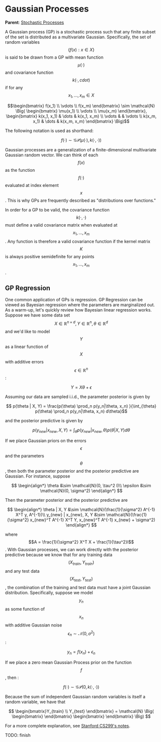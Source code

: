 # Gaussian Processes

__Parent__: [Stochastic Processes](../stochastic_processes.md)

A Gaussian process (GP) is a stochastic process such that any finite subset of the set 
is distributed as a multivariate Gaussian. Specifically, the set of random variables
$$\{f(x) : x \in X \}$$ is said to be drawn from a GP with mean function $$\mu(\cdot)$$
and covariance function $$k(\cdot, cdot)$$ if for any $$x_1, ..., x_m \in X$$

$$\begin{bmatrix} f(x_1) \\ \vdots \\ f(x_m) \end{bmatrix} \sim \mathcal{N} \Big(
\begin{bmatrix} \mu(x_1) \\ \vdots \\ \mu(x_m) \end{bmatrix},
\begin{bmatrix} k(x_1, x_1) & \dots & k(x_1, x_m) \\ \vdots & & \vdots \\ 
k(x_m, x_1) & \dots & k(x_m, x_m) \end{bmatrix} \Big)$$

The following notation is used as shorthand:

$$ f(\cdot) \sim \mathcal{GP}(\mu(\cdot), k(\cdot, \cdot))$$

Gaussian processes are a generalization of a finite-dimensional multivariate Gaussian
random vector. We can think of each $$f(x)$$ as the function $$f(\cdot)$$ evaluated at index element
$$x$$. This is why GPs are frequently described as "distributions over functions."

In order for a GP to be valid, the covariance function $$k(\cdot, \cdot)$$ must define a 
valid covariance matrix when evaluated at $$x_1, ..., x_m$$. Any function is therefore a valid
covariance function if the kernel matrix $$K$$ is always positive semidefinite for any points
$$x_1, ..., x_m$$.

## GP Regression

One common application of GPs is regression. GP Regression can be viewed as Bayesian regression
where the parameters are marginalized out. As a warm-up, let's quickly review how Bayesian linear
regression works. Suppose we have some data set $$X \in \mathbb{R}^{n \times d}, Y \in
\mathbb{R}^{n}, \theta \in \mathbb{R}^d$$ and we'd like to model $$Y$$ as a linear function of $$X$$
with additive errors $$\epsilon \in \mathbb{R}^n$$:

$$Y = X \theta + \epsilon $$

Assuming our data are sampled i.i.d., the parameter posterior is given by

$$ p(\theta | X, Y) = \frac{p(\theta) \prod_n p(y_n|\theta, x_n) }{\int_{\theta} p(\theta) \prod_n p(y_n|\theta, x_n) d\theta}$$

and the posterior predictive is given by

$$p(y_{new}|x_{new}, X, Y) = \int_{\theta} p(y_{new}|x_{new}, \theta) p(\theta | X, Y) d\theta $$

If we place Gaussian priors on the errors $$\epsilon$$ and the parameters $$\theta$$, then both 
the parameter posterior and the posterior predictive are Gaussian. For instance, suppose

$$
\begin{align*}
\theta &\sim \mathcal{N}(0, \tau^2 I)\\
\epsilon &\sim \mathcal{N}(0, \sigma^2)
\end{align*}
$$

Then the parameter posterior and the posterior predictive are

$$
\begin{align*}
\theta | X, Y &\sim \mathcal{N}(\frac{1}{\sigma^2} A^{-1} X^T y, A^{-1})\\
y_{new} | x_{new}, X, Y &\sim \mathcal{N}(\frac{1}{\sigma^2} x_{new}^T A^{-1} X^T Y, x_{new}^T A^{-1} x_{new} + \sigma^2)
\end{align*}
$$

where $$A = \frac{1}{\sigma^2} X^T X + \frac{1}{\tau^2}I$$. With Gaussian processes, we can 
work directly with the posterior predictive because we know that for any training data $$(X_{train}, Y_{train})$$
and any test data $$(X_{test}, Y_{test})$$, the combination of the training and test data must have a joint
Gaussian distribution. Specifically, suppose we model $$y_n$$ as some function of $$x_n$$ with additive 
Gaussian noise $$\epsilon_n \sim \mathcal{N}(0, \sigma^2)$$:

$$y_n = f(x_n) + \epsilon_n$$

If we place a zero mean Gaussian Process prior on the function $$f$$, then :

$$f(\cdot) \sim \mathcal{GP}(0, k(\cdot, \cdot))$$

Because the sum of independent Gaussian random variables is itself a random variable, we have that

$$
\begin{bmatrix}Y_{train} \\ Y_{test} \end{bmatrix} = \mathcal{N} \Big(
\begin{bmatrix} \end{bmatrix} \begin{bmatrix} \end{bmatrix}
\Big)
$$

For a more complete explanation, see [Stanford CS299's notes](http://cs229.stanford.edu/section/cs229-gaussian_processes.pdf).

TODO: finish